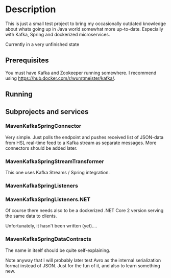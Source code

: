 # Description

This is just a small test project to bring my occasionally outdated knowledge
about whats going up in Java world somewhat more up-to-date.
Especially with Kafka, Spring and dockerized microservices.

Currently in a very unfinished state 

## Prerequisites

You must have Kafka and Zookeeper running somewhere. I recommend using
https://hub.docker.com/r/wurstmeister/kafka/.

## Running

## Subprojects and services

### MavenKafkaSpringConnector

Very simple. Just polls the endpoint and pushes received list of JSON-data
from HSL real-time feed to a Kafka stream as separate messages. More connectors
should be added later.

### MavenKafkaSpringStreamTransformer

This one uses Kafka Streams / Spring integration.

### MavenKafkaSpringListeners


### MavenKafkaSpringListeners.NET

Of course there needs also to be a dockerized .NET Core 2 version serving the same data to clients.

Unfortunately, it hasn't been written (yet)....

### MavenKafkaSpringDataContracts

The name in itself should be quite self-explaining.

Note anyway that I will probably later test Avro
as the internal serialization format instead of JSON. Just for the fun of it,
and also to learn something new.

